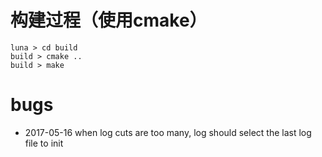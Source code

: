 # 构建过程（使用cmake）
```
luna > cd build
build > cmake ..
build > make
```

# bugs
- 2017-05-16 when log cuts are too many, log should select the last log file to init
